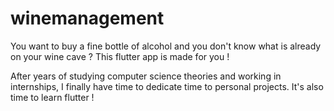 # winemanagement

You want to buy a fine bottle of alcohol and you don't know what is already on your wine cave ? This flutter app is made for you !

After years of studying computer science theories and working in internships, I finally have time to dedicate time to personal projects.
It's also time to learn flutter !
